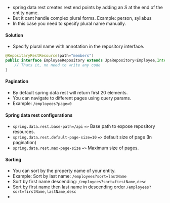 - spring data rest creates rest end points by adding an *S* at the end of the entity name.
- But it cant handle complex plural forms. Example: person, syllabus
- In this case you need to specify plural name manually.
#### Solution
- Specify plural name with annotation in the repository interface.
```java
@RepositaryRestResource(path="members")
public interface EmployeeRepository extends JpaRepository<Employee,Integer> {  
    // Thats it, no need to write any code  
}
```
#### Pagination
- By default spring data rest will return first 20 elements.
- You can navigate to different pages using query params.
- Example: `/employees?page=0`
#### Spring data rest configurations
- `spring.data.rest.base-path=/api` `=>` Base path to expose repository resources.
- `spring.data.rest.default-page-size=10` `=>` default size of page (In pagination)
- `spring.data.rest.max-page-size` `=>` Maximum size of pages.
#### Sorting
- You can sort by the property name of your entity.
- Example: Sort by last name: `/employees?sort=lastName`
- Sort by first name descending:  `/employees?sort=firstName,desc`
- Sort by first name then last name in descending order `/employees?sort=firstName,lastName,desc`
- 